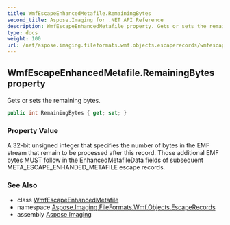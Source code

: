 ```yaml
---
title: WmfEscapeEnhancedMetafile.RemainingBytes
second_title: Aspose.Imaging for .NET API Reference
description: WmfEscapeEnhancedMetafile property. Gets or sets the remaining bytes
type: docs
weight: 100
url: /net/aspose.imaging.fileformats.wmf.objects.escaperecords/wmfescapeenhancedmetafile/remainingbytes/
---
```

## WmfEscapeEnhancedMetafile.RemainingBytes property

Gets or sets the remaining bytes.

```csharp
public int RemainingBytes { get; set; }
```

### Property Value

A 32-bit unsigned integer that specifies the number of bytes in the EMF stream that remain to be processed after this record. Those additional EMF bytes MUST follow in the EnhancedMetafileData fields of subsequent META_ESCAPE_ENHANDED_METAFILE escape records.

### See Also

* class [WmfEscapeEnhancedMetafile](../)
* namespace [Aspose.Imaging.FileFormats.Wmf.Objects.EscapeRecords](../../wmfescapeenhancedmetafile/)
* assembly [Aspose.Imaging](../../../)


